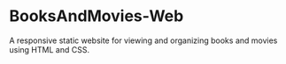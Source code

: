 # BooksAndMovies-Web
A responsive static website for viewing and organizing books and movies using HTML and CSS.
